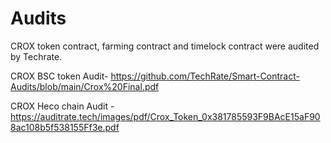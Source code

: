 # Audits

CROX token contract, farming contract and timelock contract were audited by Techrate.

CROX BSC token Audit- https://github.com/TechRate/Smart-Contract-Audits/blob/main/Crox%20Final.pdf

CROX Heco chain Audit - https://auditrate.tech/images/pdf/Crox_Token_0x381785593F9BAcE15aF908ac108b5f538155Ff3e.pdf
